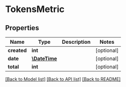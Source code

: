 # TokensMetric

## Properties
Name | Type | Description | Notes
------------ | ------------- | ------------- | -------------
**created** | **int** |  | [optional] 
**date** | [**\DateTime**](\DateTime.md) |  | [optional] 
**total** | **int** |  | [optional] 

[[Back to Model list]](../README.md#documentation-for-models) [[Back to API list]](../README.md#documentation-for-api-endpoints) [[Back to README]](../README.md)


